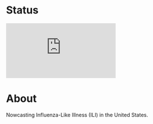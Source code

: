 # Status
[![Deploy Status](http://delphi.midas.cs.cmu.edu/~automation/public/github_repo_deploy/badge.php?repo=cmu-delphi/www-nowcast)](#)

# About
Nowcasting Influenza-Like Illness (ILI) in the United States.
